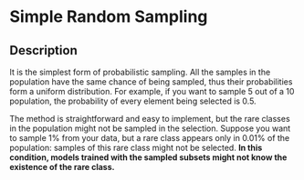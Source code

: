 # Simple Random Sampling

## Description

It is the simplest form of probabilistic sampling. All the samples in the population have the same chance of being sampled, thus their probabilities form a uniform distribution. For example, if you want to sample 5 out of a 10 population, the probability of every element being selected is 0.5.

The method is straightforward and easy to implement, but the rare classes in the population might not be sampled in the selection. Suppose you want to sample 1% from your data, but a rare class appears only in 0.01% of the population: samples of this rare class might not be selected. **In this condition, models trained with the sampled subsets might not know the existence of the rare class.**
